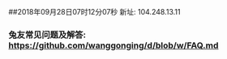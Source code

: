 ##2018年09月28日07时12分07秒 新址: 104.248.13.11
### 兔友常见问题及解答: https://github.com/wanggonging/d/blob/w/FAQ.md
